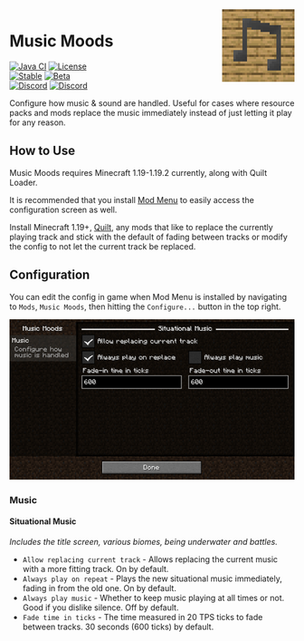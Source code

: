 <img width="128" src="src/main/resources/assets/music-moods/pack.png" alt="Music Moods" align="right"/>
<div align="left">

# Music Moods

[![Java CI](https://github.com/the-glitch-network/music-moods/actions/workflows/build.yml/badge.svg)](https://github.com/the-glitch-network/music-moods/actions/workflows/build.yml)
[![License](https://img.shields.io/github/license/the-glitch-network/music-moods)](LICENSE)
<br/>
[![Stable](https://img.shields.io/github/v/release/the-glitch-network/music-moods?label=stable)](https://github.com/the-glitch-network/music-moods/releases)
[![Beta](https://img.shields.io/github/v/release/the-glitch-network/music-moods?include_prereleases&label=beta)](https://github.com/the-glitch-network/music-moods/releases)
<br/>
[![Discord](https://img.shields.io/discord/380201541078089738?color=7289da&label=Development&logo=discord&logoColor=7289da)](https://discord.gg/EmPS9y9)
[![Discord](https://img.shields.io/discord/368932049354227712?color=7289da&label=Community&logo=discord&logoColor=7289da)](https://discord.gg/ExCdXwP)

Configure how music & sound are handled.
Useful for cases where resource packs and mods replace the music immediately instead of just letting it play for any
reason.

## How to Use

Music Moods requires Minecraft 1.19-1.19.2 currently, along with Quilt Loader.

It is recommended that you install [Mod Menu](https://modrinth.com/mod/modmenu) to easily access the configuration
screen as well.

Install Minecraft 1.19+, [Quilt](https://quiltmc.org/install), any mods that like to replace the currently playing track
and stick with the default of fading between tracks or modify the config to not let the current track be replaced.

## Configuration

You can edit the config in game when Mod Menu is installed by navigating to `Mods`, `Music Moods`, then hitting the
`Configure...` button in the top right.

![The configuration screen](docs/images/config-music.png)

### Music

#### Situational Music

*Includes the title screen, various biomes, being underwater and battles.*

- `Allow replacing current track` - Allows replacing the current music with a more fitting track. On by default.
- `Always play on repeat` - Plays the new situational music immediately, fading in from the old one. On by default.
- `Always play music` - Whether to keep music playing at all times or not. Good if you dislike silence. Off by default.
- `Fade time in ticks` - The time measured in 20 TPS ticks to fade between tracks. 30 seconds (600 ticks) by default.

</div>
